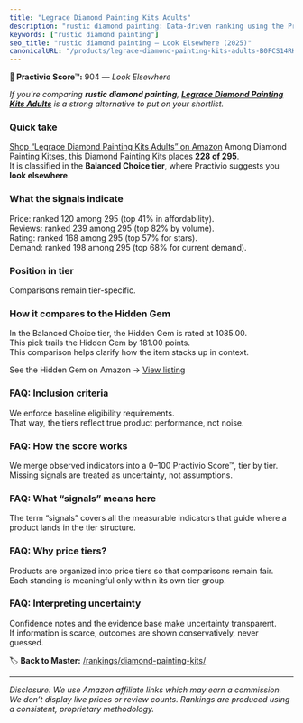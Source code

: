 ```yaml
---
title: "Legrace Diamond Painting Kits Adults"
description: "rustic diamond painting: Data-driven ranking using the Practivio Score™. Positioned by quality, value, demand, findability, momentum."
keywords: ["rustic diamond painting"]
seo_title: "rustic diamond painting — Look Elsewhere (2025)"
canonicalURL: "/products/legrace-diamond-painting-kits-adults-B0FCS14RK7/"
---
```


**🚫 Practivio Score™:** 904 — _Look Elsewhere_


*If you're comparing **rustic diamond painting**, **[Legrace Diamond Painting Kits Adults](https://www.amazon.com/dp/B0FCS14RK7?tag=practivio-20)** is a strong alternative to put on your shortlist.*
### Quick take
[Shop “Legrace Diamond Painting Kits Adults” on Amazon](https://www.amazon.com/dp/B0FCS14RK7?tag=practivio-20)
Among Diamond Painting Kitses, this Diamond Painting Kits places **228 of 295**.  
It is classified in the **Balanced Choice tier**, where Practivio suggests you **look elsewhere**.

### What the signals indicate
Price: ranked 120 among 295 (top 41% in affordability).  
Reviews: ranked 239 among 295 (top 82% by volume).  
Rating: ranked 168 among 295 (top 57% for stars).  
Demand: ranked 198 among 295 (top 68% for current demand).

### Position in tier
Comparisons remain tier-specific.

### How it compares to the Hidden Gem
In the Balanced Choice tier, the Hidden Gem is rated at 1085.00.  
This pick trails the Hidden Gem by 181.00 points.  
This comparison helps clarify how the item stacks up in context.  

See the Hidden Gem on Amazon → [View listing](https://www.amazon.com/dp/B07P5YDBZR?tag=practivio-20)

### FAQ: Inclusion criteria
We enforce baseline eligibility requirements.  
That way, the tiers reflect true product performance, not noise.

### FAQ: How the score works
We merge observed indicators into a 0–100 Practivio Score™, tier by tier.  
Missing signals are treated as uncertainty, not assumptions.

### FAQ: What “signals” means here
The term “signals” covers all the measurable indicators that guide where a product lands in the tier structure.

### FAQ: Why price tiers?
Products are organized into price tiers so that comparisons remain fair.  
Each standing is meaningful only within its own tier group.

### FAQ: Interpreting uncertainty
Confidence notes and the evidence base make uncertainty transparent.  
If information is scarce, outcomes are shown conservatively, never guessed.


🏷️ **Back to Master:** [/rankings/diamond-painting-kits/](/rankings/diamond-painting-kits/)

---
_Disclosure: We use Amazon affiliate links which may earn a commission. We don’t display live prices or review counts. Rankings are produced using a consistent, proprietary methodology._
